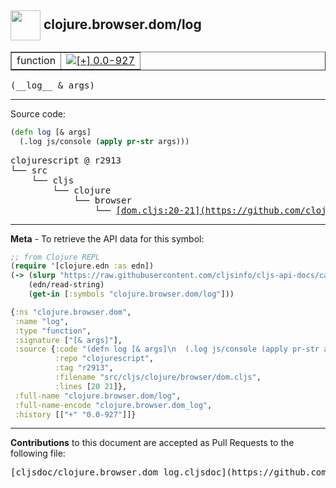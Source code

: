 ## <img width="48px" valign="middle" src="http://i.imgur.com/Hi20huC.png"> clojure.browser.dom/log

 <table border="1">
<tr>

<td>function</td>
<td><a href="https://github.com/cljsinfo/cljs-api-docs/tree/0.0-927"><img valign="middle" alt="[+] 0.0-927" src="https://img.shields.io/badge/+-0.0--927-lightgrey.svg"></a> </td>
</tr>
</table>

 <samp>
(__log__ & args)<br>
</samp>

---





Source code:

```clj
(defn log [& args]
  (.log js/console (apply pr-str args)))
```

 <pre>
clojurescript @ r2913
└── src
    └── cljs
        └── clojure
            └── browser
                └── <ins>[dom.cljs:20-21](https://github.com/clojure/clojurescript/blob/r2913/src/cljs/clojure/browser/dom.cljs#L20-L21)</ins>
</pre>


---

__Meta__ - To retrieve the API data for this symbol:

```clj
;; from Clojure REPL
(require '[clojure.edn :as edn])
(-> (slurp "https://raw.githubusercontent.com/cljsinfo/cljs-api-docs/catalog/cljs-api.edn")
    (edn/read-string)
    (get-in [:symbols "clojure.browser.dom/log"]))
```

```clj
{:ns "clojure.browser.dom",
 :name "log",
 :type "function",
 :signature ["[& args]"],
 :source {:code "(defn log [& args]\n  (.log js/console (apply pr-str args)))",
          :repo "clojurescript",
          :tag "r2913",
          :filename "src/cljs/clojure/browser/dom.cljs",
          :lines [20 21]},
 :full-name "clojure.browser.dom/log",
 :full-name-encode "clojure.browser.dom_log",
 :history [["+" "0.0-927"]]}

```

---

__Contributions__ to this document are accepted as Pull Requests to the following file:

 <pre>
[cljsdoc/clojure.browser.dom_log.cljsdoc](https://github.com/cljsinfo/cljs-api-docs/blob/master/cljsdoc/clojure.browser.dom_log.cljsdoc)
</pre>

